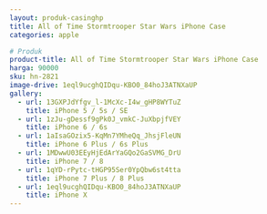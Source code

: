 ```yaml
---
layout: produk-casinghp
title: All of Time Stormtrooper Star Wars iPhone Case
categories: apple

# Produk
product-title: All of Time Stormtrooper Star Wars iPhone Case
harga: 90000
sku: hn-2821
image-drive: 1eql9ucghQIDqu-KBO0_84hoJ3ATNXaUP
gallery:
  - url: 13GXPJdYfgv_l-1McXc-I4w_gHP8WYTuZ
    title: iPhone 5 / 5s / SE
  - url: 1zJu-gDessf9gPk0J_vmkC-JuXbpjfVEY
    title: iPhone 6 / 6s
  - url: 1aIsaGOzix5-KqMn7YMheQq_JhsjFleUN
    title: iPhone 6 Plus / 6s Plus
  - url: 1MDwwU03EEyHjEdArYaGQo2GaSVMG_DrU
    title: iPhone 7 / 8
  - url: 1qYD-rPytc-tHGP95Ser0YpQbw6st4tta
    title: iPhone 7 Plus / 8 Plus
  - url: 1eql9ucghQIDqu-KBO0_84hoJ3ATNXaUP
    title: iPhone X
---
```


